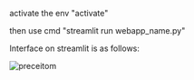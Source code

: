 activate the env
"activate"

then use cmd
"streamlit run webapp_name.py"

Interface on streamlit is as follows:

![preceitom](https://github.com/AbhilashGaurav/weather_prediction/assets/84313712/c582426d-ec31-4e8f-bb70-3a85a9a5710e)
